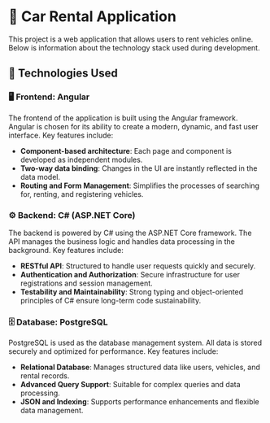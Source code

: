 # 🚗 Car Rental Application

This project is a web application that allows users to rent vehicles online. Below is information about the technology stack used during development.

## 🔧 Technologies Used

### 🖥️ Frontend: Angular

The frontend of the application is built using the Angular framework. Angular is chosen for its ability to create a modern, dynamic, and fast user interface. Key features include:

- **Component-based architecture**: Each page and component is developed as independent modules.  
- **Two-way data binding**: Changes in the UI are instantly reflected in the data model.  
- **Routing and Form Management**: Simplifies the processes of searching for, renting, and registering vehicles.

### ⚙️ Backend: C# (ASP.NET Core)

The backend is powered by C# using the ASP.NET Core framework. The API manages the business logic and handles data processing in the background. Key features include:

- **RESTful API**: Structured to handle user requests quickly and securely.  
- **Authentication and Authorization**: Secure infrastructure for user registrations and session management.  
- **Testability and Maintainability**: Strong typing and object-oriented principles of C# ensure long-term code sustainability.

### 🗄️ Database: PostgreSQL

PostgreSQL is used as the database management system. All data is stored securely and optimized for performance. Key features include:

- **Relational Database**: Manages structured data like users, vehicles, and rental records.  
- **Advanced Query Support**: Suitable for complex queries and data processing.  
- **JSON and Indexing**: Supports performance enhancements and flexible data management.
